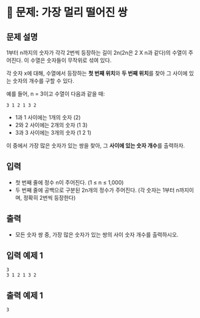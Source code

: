 # 📘 문제: 가장 멀리 떨어진 쌍

## 문제 설명
1부터 n까지의 숫자가 각각 2번씩 등장하는 길이 2n(2n은 2 X n과 같다)의 수열이 주어진다. 이 수열은 숫자들이 무작위로 섞여 있다.

각 숫자 x에 대해, 수열에서 등장하는 **첫 번째 위치**와 **두 번째 위치**를 찾아 그 사이에 있는 숫자의 개수를 구할 수 있다.

예를 들어, n = 3이고 수열이 다음과 같을 때:

```
3 1 2 1 3 2
```

- 1과 1 사이에는 1개의 숫자 (2)
- 2와 2 사이에는 2개의 숫자 (1 3)
- 3과 3 사이에는 3개의 숫자 (1 2 1)

이 중에서 가장 많은 숫자가 있는 쌍을 찾아, 그 **사이에 있는 숫자 개수**를 출력하자.

## 입력
- 첫 번째 줄에 정수 n이 주어진다. (1 ≤ n ≤ 1,000)
- 두 번째 줄에 공백으로 구분된 2n개의 정수가 주어진다. (각 숫자는 1부터 n까지이며, 정확히 2번씩 등장한다)

## 출력
- 모든 숫자 쌍 중, 가장 많은 숫자가 있는 쌍의 사이 숫자 개수를 출력하시오.

## 입력 예제 1
```
3
3 1 2 1 3 2
```

## 출력 예제 1
```
3
```
